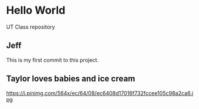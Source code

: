 # Hello World
UT Class repository

## Jeff
This is my first commit to this project.

## Taylor loves babies and ice cream
https://i.pinimg.com/564x/ec/64/08/ec6408d17016f732fccee105c98a2ca6.jpg 


